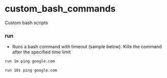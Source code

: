# custom_bash_commands
Custom bash scripts

### run
- Runs a bash command with timeout (sample below). Kills the command after the specified time limit

```bash
run 1m ping google.com
```

```bash
run 10s ping google.com
```
